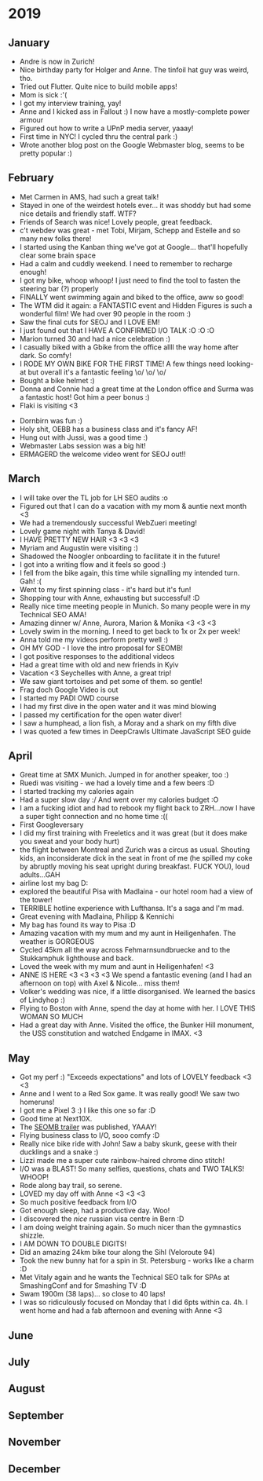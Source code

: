 # 2019

## January

* Andre is now in Zurich!
* Nice birthday party for Holger and Anne. The tinfoil hat guy was weird, tho.
* Tried out Flutter. Quite nice to build mobile apps!
* Mom is sick :'(
* I got my interview training, yay!
* Anne and I kicked ass in Fallout :) I now have a mostly-complete power armour
* Figured out how to write a UPnP media server, yaaay!
* First time in NYC! I cycled thru the central park :)
* Wrote another blog post on the Google Webmaster blog, seems to be pretty popular :)

## February

* Met Carmen in AMS, had such a great talk!
* Stayed in one of the weirdest hotels ever... it was shoddy but had some nice details and friendly staff. WTF?
* Friends of Search was nice! Lovely people, great feedback. 
* c't webdev was great - met Tobi, Mirjam, Schepp and Estelle and so many new folks there!
* I started using the Kanban thing we've got at Google... that'll hopefully clear some brain space
* Had a calm and cuddly weekend. I need to remember to recharge enough!
* I got my bike, whoop whoop! I just need to find the tool to fasten the steering bar (?) properly
* FINALLY went swimming again and biked to the office, aww so good!
* The WTM did it again: a FANTASTIC event and Hidden Figures is such a wonderful film! We had over 90 people in the room :)
* Saw the final cuts for SEOJ and I LOVE EM!
* I just found out that I HAVE A CONFIRMED I/O TALK :O :O :O
* Marion turned 30 and had a nice celebration :)
* I casually biked with a Gbike from the office allll the way home after dark. So comfy!
* I RODE MY OWN BIKE FOR THE FIRST TIME! A few things need looking-at but overall it's a fantastic feeling \o/ \o/ \o/
* Bought a bike helmet :)
* Donna and Connie had a great time at the London office and Surma was a fantastic host! Got him a peer bonus :)
* Flaki is visiting <3
- Dornbirn was fun :)
- Holy shit, OEBB has a business class and it's fancy AF!
- Hung out with Jussi, was a good time :)
- Webmaster Labs session was a big hit!
- ERMAGERD the welcome video went for SEOJ out!!

## March

- I will take over the TL job for LH SEO audits :o
- Figured out that I can do a vacation with my mom & auntie next month <3
- We had a tremendously successful WebZueri meeting!
- Lovely game night with Tanya & David!
- I HAVE PRETTY NEW HAIR <3 <3 <3 
- Myriam and Augustin were visiting :)
- Shadowed the Noogler onboarding to facilitate it in the future!
- I got into a writing flow and it feels so good :)
- I fell from the bike again, this time while signalling my intended turn. Gah! :(
- Went to my first spinning class - it's hard but it's fun!
- Shopping tour with Anne, exhausting but successful! :D
- Really nice time meeting people in Munich. So many people were in my Technical SEO AMA!
- Amazing dinner w/ Anne, Aurora, Marion & Monika <3 <3 <3
- Lovely swim in the morning. I need to get back to 1x or 2x per week!
- Anna told me my videos perform pretty well :)
- OH MY GOD - I love the intro proposal for SEOMB!
- I got positive responses to the additional videos 
- Had a great time with old and new friends in Kyiv
- Vacation <3 Seychelles with Anne, a great trip! 
- We saw giant tortoises and pet some of them. so gentle! 
- Frag doch Google Video is out 
- I started my PADI OWD course 
- I had my first dive in the open water and it was mind blowing 
- I passed my certification for the open water diver!
- I saw a humphead, a lion fish, a Moray and a shark on my fifth dive
- I was quoted a few times in DeepCrawls Ultimate JavaScript SEO guide

## April

- Great time at SMX Munich. Jumped in for another speaker, too :)
- Ruedi was visiting - we had a lovely time and a few beers :D
- I started tracking my calories again
- Had a super slow day :/ And went over my calories budget :O
- I am a fucking idiot and had to rebook my flight back to ZRH...now I have a super tight connection and no home time :((
- First Googleversary
- I did my first training with Freeletics and it was great (but it does make you sweat and your body hurt)
- the flight between Montreal and Zurich was a circus as usual. Shouting kids, an inconsiderate dick in the seat in front of me (he spilled my coke by abruptly moving his seat upright during breakfast. FUCK YOU), loud adults...GAH
- airline lost my bag D:
- explored the beautiful Pisa with Madlaina - our hotel room had a view of the tower!
- TERRIBLE hotline experience with Lufthansa. It's a saga and I'm mad.
- Great evening with Madlaina, Philipp & Kennichi
- My bag has found its way to Pisa :D
- Amazing vacation with my mum and my aunt in Heiligenhafen. The weather is GORGEOUS
- Cycled 45km all the way across Fehmarnsundbruecke and to the Stukkamphuk lighthouse and back.
- Loved the week with my mum and aunt in Heiligenhafen! <3
- ANNE IS HERE <3 <3 <3 <3 We spend a fantastic evening (and I had an afternoon on top) with Axel & Nicole... miss them!
- Volker's wedding was nice, if a little disorganised. We learned the basics of Lindyhop :)
- Flying to Boston with Anne, spend the day at home with her. I LOVE THIS WOMAN SO MUCH
- Had a great day with Anne. Visited the office, the Bunker Hill monument, the USS constitution and watched Endgame in IMAX. <3

## May

- Got my perf :) "Exceeds expectations" and lots of LOVELY feedback <3 <3
- Anne and I went to a Red Sox game. It was really good! We saw two homeruns!
- I got me a Pixel 3 :) I like this one so far :D
- Good time at Next10X.
- The [SEOMB trailer](https://www.youtube.com/watch?v=zEEaq6F4Jio) was published, YAAAY!
- Flying business class to I/O, sooo comfy :D
- Really nice bike ride with John! Saw a baby skunk, geese with their ducklings and a snake :)
- Lizzi made me a super cute rainbow-haired chrome dino stitch!
- I/O was a BLAST! So many selfies, questions, chats and TWO TALKS! WHOOP!
- Rode along bay trail, so serene.
- LOVED my day off with Anne <3 <3 <3
- So much positive feedback from I/O
- Got enough sleep, had a productive day. Woo!
- I discovered the *nice* russian visa centre in Bern :D
- I am doing weight training again. So much nicer than the gymnastics shizzle.
- I AM DOWN TO DOUBLE DIGITS!
- Did an amazing 24km bike tour along the Sihl (Veloroute 94)
- Took the new bunny hat for a spin in St. Petersburg - works like a charm :D
- Met Vitaly again and he wants the Technical SEO talk for SPAs at SmashingConf and for Smashing TV :D
- Swam 1900m (38 laps)... so close to 40 laps!
- I was so ridiculously focused on Monday that I did 6pts within ca. 4h. I went home and had a fab afternoon and evening with Anne <3

## June

## July

## August

## September

## November

## December
